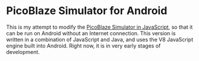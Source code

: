 # PicoBlaze Simulator for Android
This is my attempt to modify the [PicoBlaze Simulator in JavaScript](https://flatassembler.github.io/PicoBlaze/PicoBlaze.html), so that it can be run on Android without an Internet connection. This version is written in a combination of JavaScript and Java, and uses the V8 JavaScript engine built into Android. Right now, it is in very early stages of development.
